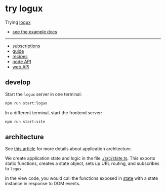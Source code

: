 # try logux
Trying [logux](https://logux.org/)

* [see the example docs](./docs/EXAMPLE.md)

-------

* [subscriptions](https://logux.org/guide/concepts/subscription/)
* [guide](https://logux.org/guide/architecture/core/)
* [recipes](https://logux.org/recipes/authentication/)
* [node API](https://logux.org/node-api/)
* [web API](https://logux.org/web-api/)

## develop

Start the `logux` server in one terminal:

```sh
npm run start:logux
```

In a different terminal, start the frontend server:

```sh
npm run start:vite
```

## architecture

See [this article](https://gomakethings.com/easier-state-management-with-preact-signals/) for more details about
application architecture.

We create application state and logic in the file [./src/state.ts](./src/state.ts). 
This exports static functions, creates a state object, sets up URL routing, and
subscribes to `logux`.

In the view code, you would call the functions exposed in [state](./src/state.ts)
with a state instance in response to DOM events.
